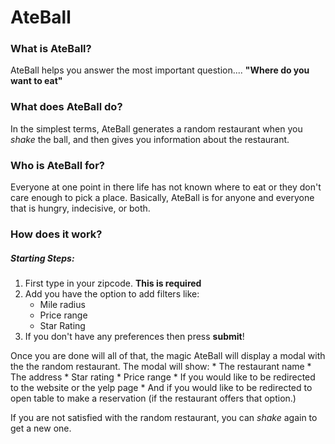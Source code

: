 # AteBall 


### What is AteBall?

AteBall helps you answer the most important question.... **"Where do you want to eat"**

### What does AteBall do? 

In the simplest terms, AteBall generates a random restaurant when you *shake* the ball, and then gives you information about the restaurant. 

### Who is AteBall for? 

Everyone at one point in there life has not known where to eat or they don't care enough to pick a place. 
Basically, AteBall is for anyone and everyone that is hungry, indecisive, or both.

### How does it work? 

##### Starting Steps: 
1. First type in your zipcode. **This is required** 
2. Add you have the option to add filters like: 
    * Mile radius 
    * Price range
    * Star Rating
3. If you don't have any preferences then press **submit**!

Once you are done will all of that, the magic AteBall will display a modal with the the random restaurant. The modal will show: 
    * The restaurant name
    * The address 
    * Star rating
    * Price range
    * If you would like to be redirected to the website or the yelp page
    * And if you would like to be redirected to open table to make a reservation (if the restaurant offers that option.)

If you are not satisfied with the random restaurant, you can *shake* again to get a new one. 


